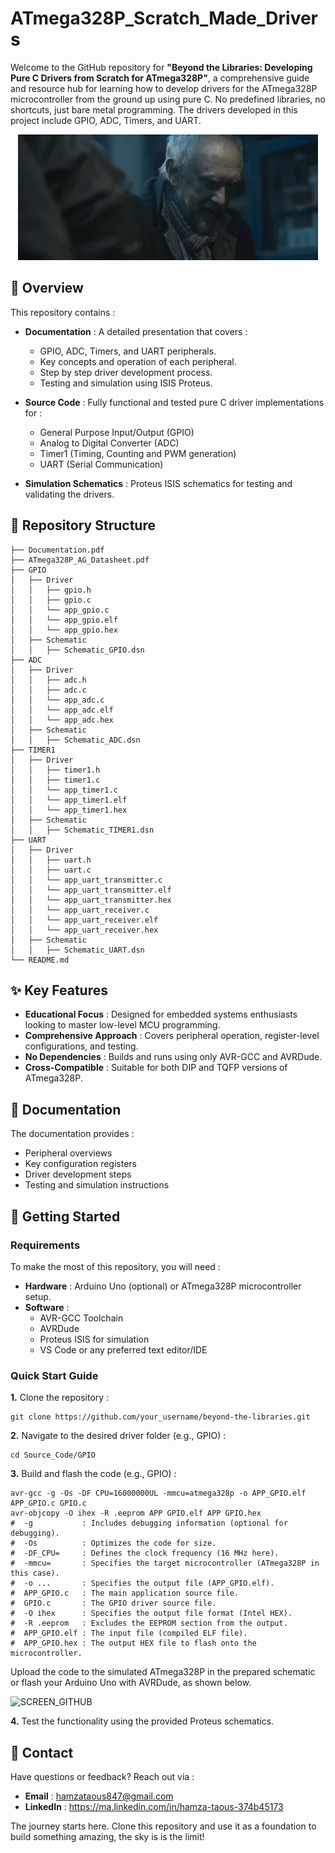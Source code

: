 # ATmega328P_Scratch_Made_Drivers

Welcome to the GitHub repository for **"Beyond the Libraries: Developing Pure C Drivers from Scratch for ATmega328P"**, a comprehensive guide and resource hub for learning how to develop drivers for the ATmega328P microcontroller from the ground up using pure C. No predefined libraries, no shortcuts, just bare metal programming. The drivers developed in this project include GPIO, ADC, Timers, and UART.

<p align="center"><img src="giphy.webp"></p>

## 📜 Overview

This repository contains :

- **Documentation** : A detailed presentation that covers :
  
  - GPIO, ADC, Timers, and UART peripherals.
  - Key concepts and operation of each peripheral.
  - Step by step driver development process.
  - Testing and simulation using ISIS Proteus.

- **Source Code** : Fully functional and tested pure C driver implementations for :

  - General Purpose Input/Output (GPIO)
  - Analog to Digital Converter (ADC)
  - Timer1 (Timing, Counting and PWM generation)
  - UART (Serial Communication)

- **Simulation Schematics** : Proteus ISIS schematics for testing and validating the drivers.

## 🌿 Repository Structure

```
├── Documentation.pdf
├── ATmega328P_AG_Datasheet.pdf
├── GPIO
│   ├── Driver
│   │   ├── gpio.h
│   │   ├── gpio.c
│   │   └── app_gpio.c
│   │   └── app_gpio.elf
│   │   └── app_gpio.hex
│   ├── Schematic
│   │   ├── Schematic_GPIO.dsn
├── ADC
│   ├── Driver
│   │   ├── adc.h
│   │   ├── adc.c
│   │   └── app_adc.c
│   │   └── app_adc.elf
│   │   └── app_adc.hex
│   ├── Schematic
│   │   ├── Schematic_ADC.dsn
├── TIMER1
│   ├── Driver
│   │   ├── timer1.h
│   │   ├── timer1.c
│   │   └── app_timer1.c
│   │   └── app_timer1.elf
│   │   └── app_timer1.hex
│   ├── Schematic
│   │   ├── Schematic_TIMER1.dsn
├── UART
│   ├── Driver
│   │   ├── uart.h
│   │   ├── uart.c
│   │   └── app_uart_transmitter.c
│   │   └── app_uart_transmitter.elf
│   │   └── app_uart_transmitter.hex
│   │   └── app_uart_receiver.c
│   │   └── app_uart_receiver.elf
│   │   └── app_uart_receiver.hex
│   ├── Schematic
│   │   ├── Schematic_UART.dsn
└── README.md
```

## ✨ Key Features

- **Educational Focus** : Designed for embedded systems enthusiasts looking to master low-level MCU programming.
- **Comprehensive Approach** : Covers peripheral operation, register-level configurations, and testing.
- **No Dependencies** : Builds and runs using only AVR-GCC and AVRDude.
- **Cross-Compatible** : Suitable for both DIP and TQFP versions of ATmega328P.

## 📘 Documentation

The documentation provides :

- Peripheral overviews
- Key configuration registers
- Driver development steps
- Testing and simulation instructions

## 🚀 Getting Started

### Requirements
To make the most of this repository, you will need :
- **Hardware** : Arduino Uno (optional) or ATmega328P microcontroller setup.
- **Software** :
  - AVR-GCC Toolchain
  - AVRDude
  - Proteus ISIS for simulation
  - VS Code or any preferred text editor/IDE

### Quick Start Guide

**1.** Clone the repository :

  ```
  git clone https://github.com/your_username/beyond-the-libraries.git
  ```

**2.** Navigate to the desired driver folder (e.g., GPIO) :

```
cd Source_Code/GPIO
```

**3.** Build and flash the code (e.g., GPIO) :

```
avr-gcc -g -Os -DF CPU=16000000UL -mmcu=atmega328p -o APP_GPIO.elf APP_GPIO.c GPIO.c
avr-objcopy -O ihex -R .eeprom APP GPIO.elf APP GPIO.hex
#  -g           : Includes debugging information (optional for debugging).
#  -Os          : Optimizes the code for size.
#  -DF_CPU=     : Defines the clock frequency (16 MHz here).
#  -mmcu=       : Specifies the target microcontroller (ATmega328P in this case).
#  -o ...       : Specifies the output file (APP_GPIO.elf).
#  APP_GPIO.c   : The main application source file.
#  GPIO.c       : The GPIO driver source file.
#  -O ihex      : Specifies the output file format (Intel HEX).
#  -R .eeprom   : Excludes the EEPROM section from the output.
#  APP_GPIO.elf : The input file (compiled ELF file).
#  APP_GPIO.hex : The output HEX file to flash onto the microcontroller.
```

Upload the code to the simulated ATmega328P in the prepared schematic or flash your Arduino Uno with AVRDude, as shown below.

![SCREEN_GITHUB](https://github.com/user-attachments/assets/83a1ebca-8cb8-40e7-8e5e-9bbd62f5a59e)

**4.** Test the functionality using the provided Proteus schematics.

## 📧 Contact

Have questions or feedback? Reach out via :
- **Email** : hamzataous847@gmail.com
- **LinkedIn** : https://ma.linkedin.com/in/hamza-taous-374b45173

The journey starts here. Clone this repository and use it as a foundation to build something amazing, the sky is is the limit!
